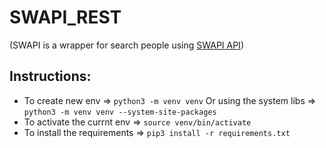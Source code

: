 # SWAPI_REST
(SWAPI is a wrapper for search people using [SWAPI API](https://swapi.dev/documentation#people))

## Instructions:

* To create new env => `python3 -m venv venv` Or using the system libs => `python3 -m venv venv --system-site-packages`
* To activate the currnt env => `source venv/bin/activate`
* To install the requirements => `pip3 install -r requirements.txt`
